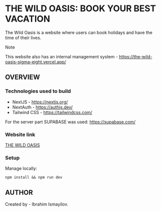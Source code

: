 # THE WILD OASIS: BOOK YOUR BEST VACATION

The Wild Oasis is a website where users can book holidays and have the time of their lives.

> [!NOTE]
> This website also has an internal management system - https://the-wild-oasis-sigma-eight.vercel.app/

## OVERVIEW

### Technologies used to build

- NextJS - https://nextjs.org/
- NextAuth - https://authjs.dev/
- Tailwind CSS - https://tailwindcss.com/

For the server part SUPABASE was used: https://supabase.com/

### Website link

[THE WILD OASIS](https://the-wild-oasis-vacations.vercel.app/)

### Setup

Manage locally:

```
npm install && npm run dev
```

## AUTHOR

Created by - Ibrahim Ismayilov.
